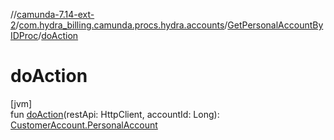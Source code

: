 //[camunda-7.14-ext-2](../../../index.md)/[com.hydra_billing.camunda.procs.hydra.accounts](../index.md)/[GetPersonalAccountByIDProc](index.md)/[doAction](do-action.md)

# doAction

[jvm]\
fun [doAction](do-action.md)(restApi: HttpClient, accountId: Long): [CustomerAccount.PersonalAccount](../../com.hydra_billing.camunda.api.hydra.rest.v2.subjects.customers/-customer-account/-personal-account/index.md)

